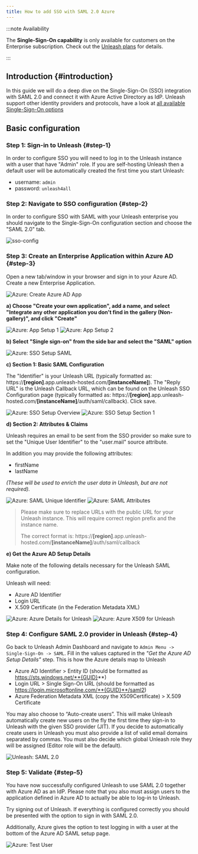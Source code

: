 ```yaml
---
title: How to add SSO with SAML 2.0 Azure
---
```


:::note Availability

The **Single-Sign-On capability** is only available for customers on the Enterprise subscription. Check out the [Unleash plans](https://www.getunleash.io/plans) for details.

:::

## Introduction {#introduction}

In this guide we will do a deep dive on the Single-Sign-On (SSO) integration with SAML 2.0 and connect it with Azure Active Directory as IdP. Unleash support other identity providers and protocols, have a look at [all available Single-Sign-On options](../reference/sso.md)

## Basic configuration

### Step 1: Sign-in to Unleash {#step-1}

In order to configure SSO you will need to log in to the Unleash instance with a user that have "Admin" role. If you are self-hosting Unleash then a default user will be automatically created the first time you start Unleash:

- username: `admin`
- password: `unleash4all`

### Step 2: Navigate to SSO configuration {#step-2}

In order to configure SSO with SAML with your Unleash enterprise you should navigate to the Single-Sign-On configuration section and choose the "SAML 2.0" tab.

![sso-config](/img/sso-configure-saml.png)

### Step 3: Create an Enterprise Application within Azure AD {#step-3}

Open a new tab/window in your browser and sign in to your Azure AD. Create a new Enterprise Application. 

![Azure: Create Azure AD App](/img/sso-azure-saml-add-enterprise-app.png)

**a) Choose "Create your own application", add a name, and select "Integrate any other application you don't find in the gallery (Non-gallery)", and click "Create"**

![Azure: App Setup 1](/img/sso-azure-saml-create-own-app.png)
![Azure: App Setup 2](/img/sso-azure-saml-name-app.png)

**b) Select "Single sign-on" from the side bar and select the "SAML" option**

![Azure: SSO Setup SAML](/img/sso-azure-saml-saml-choice.png)

**c) Section 1: Basic SAML Configuration**

The "Identifier" is your Unleash URL (typically formatted as: https://**[region]**.app.unleash-hosted.com/**[instanceName]**). 
The "Reply URL" is the Unleash Callback URL, which can be found on the Unleash SSO Configuration page (typically formatted as: https://**[region]**.app.unleash-hosted.com/**[instanceName]**/auth/saml/callback).
Click save. 

![Azure: SSO Setup Overview](/img/sso-azure-saml-details-overview.png)
![Azure: SSO Setup Section 1](/img/sso-azure-saml-section-one.png)

**d) Section 2: Attributes & Claims**

Unleash requires an email to be sent from the SSO provider so make sure to set the "Unique User Identifier" to the "user.mail" source attribute.

In addition you may provide the following attributes:

- firstName
- lastName

_(These will be used to enrich the user data in Unleash, but are not required)._

![Azure: SAML Unique Identifier](/img/sso-azure-saml-unique-id-email-id.png)
![Azure: SAML Attributes](/img/sso-azure-saml-attributes-claim.png)

> Please make sure to replace URLs with the public URL for your Unleash instance. This will require correct region prefix and the instance name. 
>
> The correct format is: https://**[region]**.app.unleash-hosted.com/**[instanceName]**/auth/saml/callback

**e) Get the Azure AD Setup Details**

Make note of the following details necessary for the Unleash SAML configuration.

Unleash will need:
- Azure AD Identifier
- Login URL
- X.509 Certificate (in the Federation Metadata XML)

![Azure: Azure Details for Unleash](/img/sso-azure-saml-azure-details.png)
![Azure: Azure X509 for Unleash](/img/sso-azure-saml-x509cert.png)

### Step 4: Configure SAML 2.0 provider in Unleash {#step-4}

Go back to Unleash Admin Dashboard and navigate to `Admin Menu -> Single-Sign-On -> SAML`. Fill in the values captured in the _"Get the Azure AD Setup Details"_ step.
This is how the Azure details map to Unleash
- Azure AD Identifier > Entity ID (should be formatted as https://sts.windows.net/**{GUID}**)
- Login URL > Single Sign-On URL (should be formatted as https://login.microsoftonline.com/**{GUID}**/saml2)
- Azure Federation Metadata XML (copy the X509Certificate) > X.509 Certificate

You may also choose to “Auto-create users”. This will make Unleash automatically create new users on the fly the first time they sign-in to Unleash with the given SSO provider (JIT). If you decide to automatically create users in Unleash you must also provide a list of valid email domains separated by commas. You must also decide which global Unleash role they will be assigned (Editor role will be the default).

![Unleash: SAML 2.0](/img/sso-azure-saml-unleash-config.png)

### Step 5: Validate {#step-5}

You have now successfully configured Unleash to use SAML 2.0 together with Azure AD as an IdP. Please note that you also must assign users to the application defined in Azure AD to actually be able to log-in to Unleash.

Try signing out of Unleash. If everything is configured correctly you should be presented with the option to sign in with SAML 2.0.

Additionally, Azure gives the option to test logging in with a user at the bottom of the Azure AD SAML setup page. 

![Azure: Test User](/img/sso-azure-saml-test-user.png)

